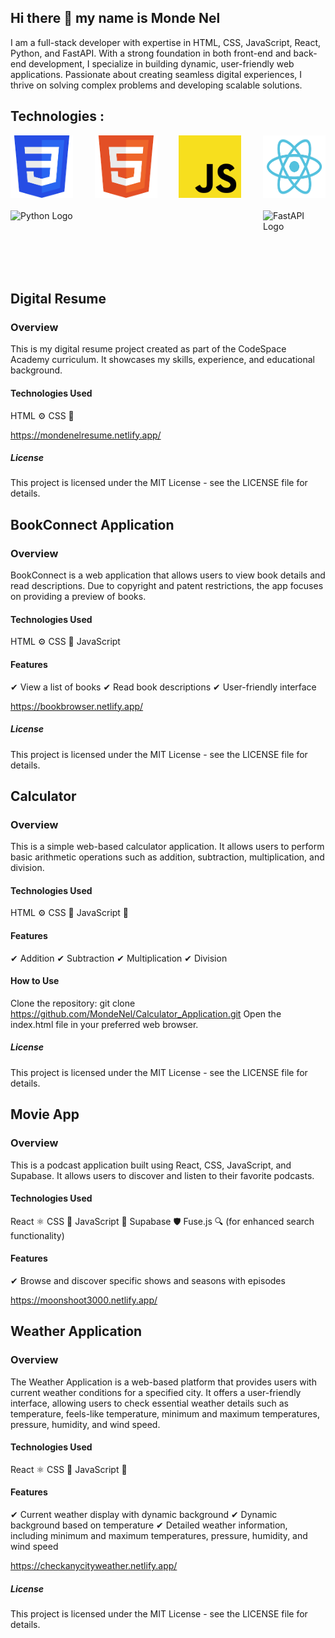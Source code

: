 ## Hi there 👋 my name is Monde Nel

I am a full-stack developer with expertise in HTML, CSS, JavaScript, React, Python, and FastAPI. With a strong foundation in both front-end and back-end development, I specialize in building dynamic, user-friendly web applications. Passionate about creating seamless digital experiences, I thrive on solving complex problems and developing scalable solutions.

## Technologies :
<div style="display: flex; justify-content: space-between; align-items: center; gap: 20px; flex-wrap: wrap;">
    <img src="https://github.com/MondeNel/MondeNel/blob/c38e3209620e9fe84c30ace8c2bf5575bcf1bf7d/css.png" alt="CSS Logo" style="width: 100px; height: 100px;">
    <img src="https://github.com/MondeNel/MondeNel/blob/c38e3209620e9fe84c30ace8c2bf5575bcf1bf7d/html.png" alt="HTML Logo" style="width: 100px; height: 100px;">
    <img src="https://github.com/MondeNel/MondeNel/blob/fc5ddda3f6ab3152fce55047e030f70ce9d266af/JavaScript-logo.png" alt="JavaScript Logo" style="width: 100px; height: 100px;">
    <img src="https://github.com/MondeNel/MondeNel/blob/fc5ddda3f6ab3152fce55047e030f70ce9d266af/react.jpg" alt="React Logo" style="width: 100px; height: 100px;">
    <img src="https://github.com/MondeNel/MondeNel/blob/fc5ddda3f6ab3152fce55047e030f70ce9d266af/python.jpg" alt="Python Logo" style="width: 100px; height: 100px;">
    <img src="https://github.com/MondeNel/MondeNel/blob/fc5ddda3f6ab3152fce55047e030f70ce9d266af/fastapi.jpg" alt="FastAPI Logo" style="width: 100px; height: 100px;">
</div>





## Digital Resume

### Overview
This is my digital resume project created as part of the CodeSpace Academy curriculum. It showcases my skills, experience, and educational background.

#### Technologies Used
HTML ⚙️
CSS 🎨

https://mondenelresume.netlify.app/

##### License
This project is licensed under the MIT License - see the LICENSE file for details.



## BookConnect Application

### Overview
BookConnect is a web application that allows users to view book details and read descriptions. Due to copyright and patent restrictions, the app focuses on providing a preview of books.

#### Technologies Used
HTML ⚙️
CSS 🎨
JavaScript

#### Features
✔ View a list of books
✔ Read book descriptions
✔ User-friendly interface
 
https://bookbrowser.netlify.app/

##### License
This project is licensed under the MIT License - see the LICENSE file for details.



## Calculator

### Overview
This is a simple web-based calculator application. It allows users to perform basic arithmetic operations such as addition, subtraction, multiplication, and division.

#### Technologies Used
HTML ⚙️
CSS 🎨
JavaScript 🚀

#### Features
✔ Addition
✔ Subtraction
✔ Multiplication
✔ Division

#### How to Use
Clone the repository: git clone https://github.com/MondeNel/Calculator_Application.git
Open the index.html file in your preferred web browser.

##### License
This project is licensed under the MIT License - see the LICENSE file for details.



## Movie App

### Overview
This is a podcast application built using React, CSS, JavaScript, and Supabase. It allows users to discover and listen to their favorite podcasts.

#### Technologies Used
React ⚛️
CSS 🎨
JavaScript 🚀
Supabase 🛡️
Fuse.js 🔍 (for enhanced search functionality)

#### Features
✔ Browse and discover specific shows and seasons with episodes

https://moonshoot3000.netlify.app/


## Weather Application

### Overview
The Weather Application is a web-based platform that provides users with current weather conditions for a specified city. It offers a user-friendly interface, allowing users to check essential weather details such as temperature, feels-like temperature, minimum and maximum temperatures, pressure, humidity, and wind speed.

#### Technologies Used
React ⚛️
CSS 🎨
JavaScript 🚀


#### Features
✔ Current weather display with dynamic background
✔ Dynamic background based on temperature
✔ Detailed weather information, including minimum and maximum temperatures, pressure, humidity, and wind speed

https://checkanycityweather.netlify.app/


##### License
This project is licensed under the MIT License - see the LICENSE file for details.

